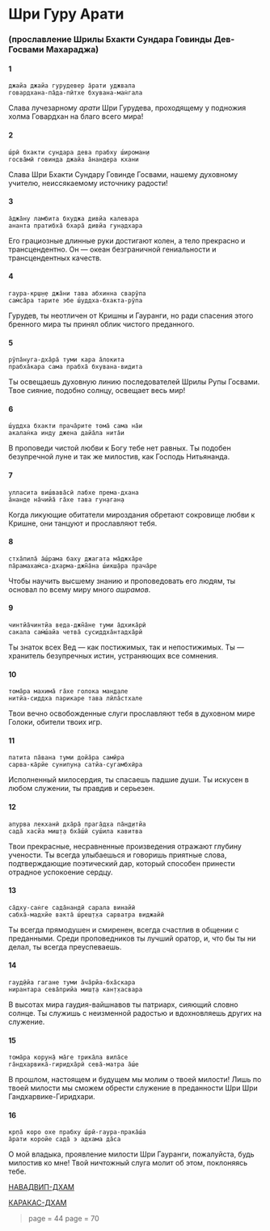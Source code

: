 # Шри Гуру Арати

### (прославление Шрилы Бхакти Сундара Говинды Дев-Госвами Махараджа)

#### 1

    джайа джайа гурудевер а̄рати уджвала
    говардхана-па̄да-пӣтхе бхувана-ман̇гала

Слава лучезарному *арати* Шри Гурудева, проходящему у подножия холма Говардхан на благо всего мира!

#### 2

    ш́рӣ бхакти сундара дева прабху ш́ироман̣и
    госва̄мӣ говинда джайа а̄нандера кхани

Слава Шри Бхакти Сундару Говинде Госвами, нашему духовному учителю, неиссякаемому источнику радости!

#### 3

    а̄джа̄ну ламбита бхуджа дивйа калевара
    ананта пратибха̄ бхара̄ дивйа гун̣адхара

Его грациозные длинные руки достигают колен, а тело прекрасно и трансцендентно. Он — океан безграничной гениальности и трансцендентных качеств.

#### 4

    гаура-кр̣ш̣н̣е джа̄ни тава абхинна сварӯпа
    сам̇са̄ра тарите эбе ш́уддха-бхакта-рӯпа

Гурудев, ты неотличен от Кришны и Гауранги, но ради спасения этого бренного мира ты принял облик чистого преданного.

#### 5

    рӯпа̄нуга-дха̄ра̄ туми кара а̄локита
    прабха̄кара сама прабха̄ бхувана-видита

Ты освещаешь духовную линию последователей Шрилы Рупы Госвами. Твое сияние, подобно солнцу, освещает весь мир!

#### 6

    ш́уддха бхакти прача̄рите тома̄ сама на̄и
    акалан̇ка инду джена дайа̄ла нита̄и

В проповеди чистой любви к Богу тебе нет равных. Ты подобен безупречной луне и так же милостив, как Господь Нитьянанда.

#### 7

    улласита виш́вава̄сӣ лабхе према-дхана
    а̄нанде на̄чийа̄ га̄хе тава гун̣аган̣а

Когда ликующие обитатели мироздания обретают сокровище любви к Кришне, они танцуют и прославляют тебя.

#### 8

    стха̄пила̄ а̄ш́рама баху джагата ма̄джха̄ре
    па̄рамахам̇са-дхарма-джн̃а̄на ш́икш̣а̄ра прача̄ре

Чтобы научить высшему знанию и проповедовать его людям, ты основал по всему миру много *ашрамов*.

#### 9

    чинтйа̄чинтйа веда-джн̃а̄не туми а̄дхика̄рӣ
    сакала сам̇ш́айа четва̄ сусиддха̄нтадха̄рӣ

Ты знаток всех Вед — как постижимых, так и непостижимых. Ты — хранитель безупречных истин, устраняющих все сомнения.

#### 10

    тома̄ра махима̄ га̄хе голока ман̣д̣але
    нитйа-сиддха парикаре тава лӣла̄стхале

Твои вечно освобожденные слуги прославляют тебя в духовном мире Голоки, обители твоих игр.

#### 11

    патита па̄вана туми дойа̄ра самӣра
    сарва-ка̄рйе сунипун̣а сатйа-сугамбхӣра

Исполненный милосердия, ты спасаешь падшие души. Ты искусен в любом служении, ты правдив и серьезен.

#### 12

    апурва лекханӣ дха̄ра̄ прага̄д̣ха па̄н̣д̣итйа
    сада̄ хасйа миш̣т̣а бха̄ш́ӣ суш́ила кавитва

Твои прекрасные, несравненные произведения отражают глубину учености. Ты всегда улыбаешься и говоришь приятные слова, подтверждающие поэтический дар, который способен принести отрадное успокоение сердцу.

#### 13

    са̄дху-сан̇ге сада̄нандӣ сарала винайӣ
    сабха̄-мадхйе вакта̄ ш́реш̣т̣ха сарватра виджайӣ

Ты всегда прямодушен и смиренен, всегда счастлив в общении с преданными. Среди проповедников ты лучший оратор, и, что бы ты ни делал, ты всегда преуспеваешь.

#### 14

    гауд̣ӣйа гагане туми а̄ча̄рйа-бха̄скара
    нирантара сева̄прийа миш̣т̣а кан̣т̣хасвара

В высотах мира гаудия-вайшнавов ты патриарх, сияющий словно солнце. Ты служишь с неизменной радостью и вдохновляешь других на служение.

#### 15

    тома̄ра корун̣а̄ ма̄ге трика̄ла вила̄се
    га̄ндхарвика̄-гиридха̄рӣ сева̄-матра а̄ш́е

В прошлом, настоящем и будущем мы молим о твоей милости! Лишь по твоей милости мы сможем обрести служение в преданности Шри Шри Гандхарвике-Гиридхари.

#### 16

    кр̣па̄ коро охе прабху ш́рӣ-гаура-прака̄ш́а
    а̄рати коройе сада̄ э адхама да̄са

О мой владыка, проявление милости Шри Гауранги, пожалуйста, будь милостив ко мне! Твой ничтожный слуга молит об этом, поклоняясь тебе.


[НАВАДВИП-ДХАМ](https://soundcloud.com/bharatimaharaj/navadwip-scsm-jaya-jaya)

[КАРАКАС-ДХАМ](https://soundcloud.com/bharatimaharaj/shchsm-karakas-dzhaya-dzhaya)


> page = 44
> page = 70